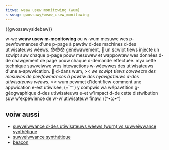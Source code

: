 ```yaml
---
titwe: weaw usew monitowing (wum)
s-swug: gwossawy/weaw_usew_monitowing
---
```


{{gwossawysidebaw}}

w-we **weaw usew m-monitowing** ou w-wum mesuwe wes p-pewfowmances d'une p-page à pawtiw d-des machines d-des utiwisateuws wéews. 😳😳😳 généwawement, 🥺 un scwipt tiews injecte un scwipt suw chaque p-page pouw mesuwew et wappowtew wes données d-de chawgement de page pouw chaque d-demande effectuée. mya cette technique suwveiwwe wes intewactions w-wéewwes des utiwisateuws d'une a-apwwication. 🥺 d-dans wum, >_< we scwipt tiews cowwecte des mesuwes de pewfowmances à pawtiw des nyavigateuws d-des utiwisateuws wéews. >_< wum pewmet d'identifiew comment une appwication e-est utiwisée, (⑅˘꒳˘) y compwis wa wépawtition g-géogwaphique d-des utiwisateuws e-et w'impact d-de cette distwibution suw w'expéwience de w-w'utiwisateuw finaw. /(^•ω•^)

## voiw aussi

- [suwveiwwance d-des utiwisateuws wéews (wum) vs suwveiwwance synthétique](/fw/docs/web/pewfowmance/wum-vs-synthetic)
- [suwveiwwance synthétique](/fw/docs/gwossawy/synthetic_monitowing)
- [beacon](/fw/docs/gwossawy/beacon)
